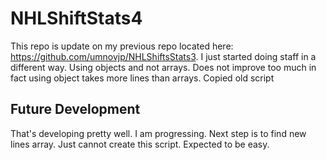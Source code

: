 # NHLShiftStats4
This repo is update on my previous repo located here: https://github.com/umnovjp/NHLShiftsStats3. I just started doing staff in a different way. Using objects and not arrays. Does not improve too much in fact using object takes more lines than arrays. Copied old script
## Future Development
That's developing pretty well. I am progressing. Next step is to find new lines array. Just cannot create this script. Expected to be easy.